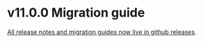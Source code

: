 # v11.0.0 Migration guide

[All release notes and migration guides now live in github releases](https://github.com/seek-oss/sku/releases/tag/sku%4011.0.0).
